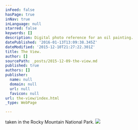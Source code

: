 ```yaml
---
inFeed: false
hasPage: true
inNav: true
inLanguage: null
starred: false
keywords: []
description: Digital photo reference for an oil painting.
datePublished: '2016-01-13T13:09:38.345Z'
dateModified: '2015-12-10T21:27:22.301Z'
title: The View.
author: []
sourcePath: _posts/2015-12-09-the-view.md
published: true
authors: []
publisher:
  name: null
  domain: null
  url: null
  favicon: null
url: the-view/index.html
_type: WebPage

---
```

taken in the Rocky Mountain National Park.
![](https://s3-us-west-2.amazonaws.com/the-grid-img/p/ba8ab75839e415e8776d2bc60b30a8d3e3001bb9.jpg)